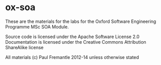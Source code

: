 ox-soa
======

These are the materials for the labs for the Oxford Software Engineering Programme MSc
SOA Module.

Source code is licensed under the Apache Software License 2.0 
Documentation is licensed under the Creative Commons Attribution ShareAlike license

All materials (c) Paul Fremantle 2012-14 unless otherwise stated
